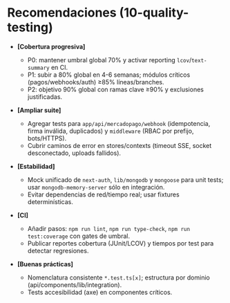 # Recomendaciones (10-quality-testing)

- **[Cobertura progresiva]**
  - P0: mantener umbral global 70% y activar reporting `lcov`/`text-summary` en CI.
  - P1: subir a 80% global en 4-6 semanas; módulos críticos (pagos/webhooks/auth) ≥85% líneas/branches.
  - P2: objetivo 90% global con ramas clave ≥90% y exclusiones justificadas.

- **[Ampliar suite]**
  - Agregar tests para `app/api/mercadopago/webhook` (idempotencia, firma inválida, duplicados) y `middleware` (RBAC por prefijo, bots/HTTPS).
  - Cubrir caminos de error en stores/contexts (timeout SSE, socket desconectado, uploads fallidos).

- **[Estabilidad]**
  - Mock unificado de `next-auth`, `lib/mongodb` y `mongoose` para unit tests; usar `mongodb-memory-server` sólo en integración.
  - Evitar dependencias de red/tiempo real; usar fixtures determinísticas.

- **[CI]**
  - Añadir pasos: `npm run lint`, `npm run type-check`, `npm run test:coverage` con gates de umbral.
  - Publicar reportes cobertura (JUnit/LCOV) y tiempos por test para detectar regresiones.

- **[Buenas prácticas]**
  - Nomenclatura consistente `*.test.ts[x]`; estructura por dominio (api/components/lib/integration).
  - Tests accesibilidad (axe) en componentes críticos.
